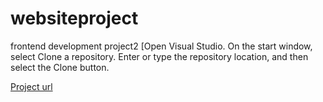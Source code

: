 # websiteproject
frontend development project2
[Open Visual Studio.
On the start window, select Clone a repository.
Enter or type the repository location, and then select the Clone button.

[Project url](https://roadmap.sh/projects/basic-html-website)
